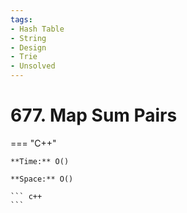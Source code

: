 ```yaml
---
tags:
- Hash Table
- String
- Design
- Trie
- Unsolved
---
```



# 677. Map Sum Pairs

=== "C++"

    **Time:** O()

    **Space:** O()

    ``` c++
    ```